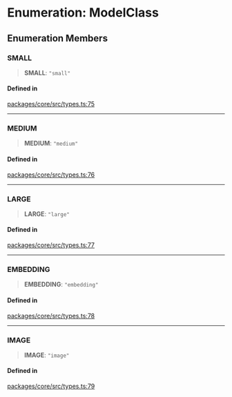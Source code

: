 # Enumeration: ModelClass

## Enumeration Members

### SMALL

> **SMALL**: `"small"`

#### Defined in

[packages/core/src/types.ts:75](https://github.com/ai16z/eliza/blob/main/packages/core/src/types.ts#L75)

---

### MEDIUM

> **MEDIUM**: `"medium"`

#### Defined in

[packages/core/src/types.ts:76](https://github.com/ai16z/eliza/blob/main/packages/core/src/types.ts#L76)

---

### LARGE

> **LARGE**: `"large"`

#### Defined in

[packages/core/src/types.ts:77](https://github.com/ai16z/eliza/blob/main/packages/core/src/types.ts#L77)

---

### EMBEDDING

> **EMBEDDING**: `"embedding"`

#### Defined in

[packages/core/src/types.ts:78](https://github.com/ai16z/eliza/blob/main/packages/core/src/types.ts#L78)

---

### IMAGE

> **IMAGE**: `"image"`

#### Defined in

[packages/core/src/types.ts:79](https://github.com/ai16z/eliza/blob/main/packages/core/src/types.ts#L79)
